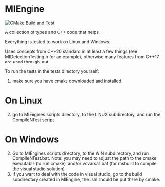 # MIEngine
[![CMake Build and Test](https://github.com/oSketchMastah/MIEngine/actions/workflows/cmake.yml/badge.svg)](https://github.com/oSketchMastah/MIEngine/actions/workflows/cmake.yml)

A collection of types and C++ code that helps.

Everything is tested to work on Linux and Windows.

Uses concepts from C++20 standard in at least a few things (see MIDetectionTesting.h for an example), otherwise many features from C++17 are used through-out.

To run the tests in the tests directory yourself:
  1. make sure you have cmake downloaded and installed.

# On Linux
  2. go to MIEngines scripts directory, to the LINUX subdirectory, and run the CompileNTest script
# On Windows
  2. Go to MIEngines scripts directory, to the WIN subdirectory, and run CompileNTest.bat.
      Note: you may need to adjust the path to the cmake executable (to run cmake), and/or vcvarsall.bat (for msbuild to compile the visual studio solution)
  3. If you want to deal with the code in visual studio, go to the build subdirectory created in MIEngine, the .sln should be put there by cmake.
